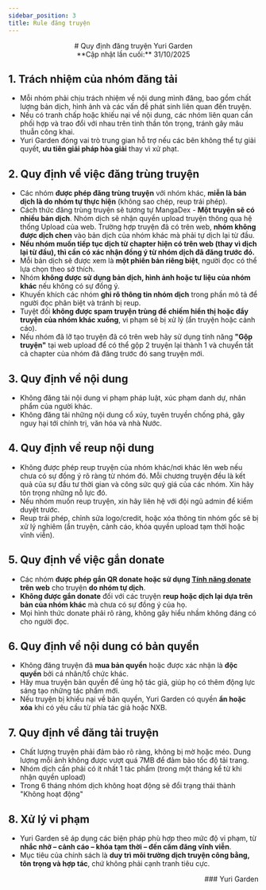 ```yaml
---
sidebar_position: 3
title: Rule đăng truyện
---
```



<div align="center">
# Quy định đăng truyện Yuri Garden
</div>
<div align="center">
**Cập nhật lần cuối:** 31/10/2025
</div>

## 1. Trách nhiệm của nhóm đăng tải

- Mỗi nhóm phải chịu trách nhiệm về nội dung mình đăng, bao gồm chất lượng bản dịch, hình ảnh và các vấn đề phát sinh liên quan đến truyện.
- Nếu có tranh chấp hoặc khiếu nại về nội dung, các nhóm liên quan cần phối hợp và trao đổi với nhau trên tinh thần tôn trọng, tránh gây mâu thuẫn công khai.
- Yuri Garden đóng vai trò trung gian hỗ trợ nếu các bên không thể tự giải quyết, **ưu tiên giải pháp hòa giải** thay vì xử phạt.

## 2. Quy định về việc đăng trùng truyện

- Các nhóm **được phép đăng trùng truyện** với nhóm khác, **miễn là bản dịch là do nhóm tự thực hiện** (không sao chép, reup trái phép).
- Cách thức đăng trùng truyện sẽ tương tự MangaDex - **Một truyện sẽ có nhiều bản dịch**. Nhóm dịch sẽ nhận quyền upload truyện thông qua hệ thống Upload của web. Trường hợp truyện đã có trên web, **nhóm không được dịch chen** vào bản dịch của nhóm khác mà phải tự dịch lại từ đầu.
- **Nếu nhóm muốn tiếp tục dịch từ chapter hiện có trên web (thay vì dịch lại từ đầu), thì cần có xác nhận đồng ý từ nhóm dịch đã đăng trước đó.**
- Mỗi bản dịch sẽ được xem là **một phiên bản riêng biệt**, người đọc có thể lựa chọn theo sở thích.
- Nhóm **không được sử dụng bản dịch, hình ảnh hoặc tư liệu của nhóm khác** nếu không có sự đồng ý.
- Khuyến khích các nhóm **ghi rõ thông tin nhóm dịch** trong phần mô tả để người đọc phân biệt và tránh bị reup.
- Tuyệt đối **không được spam truyện trùng để chiếm hiển thị hoặc đẩy truyện của nhóm khác xuống**, vi phạm sẽ bị xử lý (ẩn truyện hoặc cảnh cáo).
- Nếu nhóm đã lỡ tạo truyện đã có trên web hãy sử dụng tính năng **"Gộp truyện"** tại web upload để có thể gộp 2 truyện lại thành 1 và chuyển tất cả chapter của nhóm đã đăng trước đó sang truyện mới.


## 3. Quy định về nội dung

- Không đăng tải nội dung vi phạm pháp luật, xúc phạm danh dự, nhân phẩm của người khác.
- Không đăng tải những nội dung cổ xúy, tuyên truyền chống phá, gây nguy hại tới chính trị, văn hóa và nhà Nước.

## 4. Quy định về reup nội dung

- Không được phép reup truyện của nhóm khác/nơi khác lên web nếu chưa có sự đồng ý rõ ràng từ nhóm đó. Mỗi chương truyện đều là kết quả của sự đầu tư thời gian và công sức quý giá của các nhóm. Xin hãy tôn trọng những nỗ lực đó.
- Nếu nhóm muốn reup truyện, xin hãy liên hệ với đội ngũ admin để kiểm duyệt trước.
- Reup trái phép, chỉnh sửa logo/credit, hoặc xóa thông tin nhóm gốc sẽ bị xử lý nghiêm (ẩn truyện, cảnh cáo, khóa quyền upload tạm thời hoặc vĩnh viễn).

## 5. Quy định về việc gắn donate

- Các nhóm **được phép gắn QR donate hoặc sử dụng [Tính năng donate](https://docs.yurigarden.com/docs/team/team_config) trên web** cho truyện **do nhóm tự dịch**.
- **Không được gắn donate** đối với các truyện **reup hoặc dịch lại dựa trên bản của nhóm khác** mà chưa có sự đồng ý của họ.
- Mọi hình thức donate phải rõ ràng, không gây hiểu nhầm không đáng có cho người đọc.

## 6. Quy định về nội dung có bản quyền

- Không đăng truyện đã **mua bản quyền** hoặc được xác nhận là **độc quyền** bởi cá nhân/tổ chức khác.
- Hãy mua truyện bản quyền để ủng hộ tác giả, giúp họ có thêm động lực sáng tạo những tác phẩm mới.
- Nếu truyện bị khiếu nại về bản quyền, Yuri Garden có quyền **ẩn hoặc xóa** khi có yêu cầu từ phía tác giả hoặc NXB.

## 7. Quy định về đăng tải truyện

- Chất lượng truyện phải đảm bảo rõ ràng, không bị mờ hoặc méo. Dung lượng mỗi ảnh không được vượt quá 7MB để đảm bảo tốc độ tải trang.
- Nhóm dịch cần phải có ít nhất 1 tác phẩm (trong một tháng kể từ khi nhận quyền upload)
- Trong 6 tháng nhóm dịch không hoạt động sẽ đổi trạng thái thành "Không hoạt động"

## 8. Xử lý vi phạm

- Yuri Garden sẽ áp dụng các biện pháp phù hợp theo mức độ vi phạm, từ **nhắc nhở – cảnh cáo – khóa tạm thời – đến cấm đăng vĩnh viễn**.
- Mục tiêu của chính sách là **duy trì môi trường dịch truyện công bằng, tôn trọng và hợp tác**, chứ không phải cạnh tranh tiêu cực.

<div align="right">
### Yuri Garden
</div>
